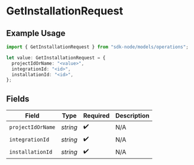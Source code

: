 # GetInstallationRequest

## Example Usage

```typescript
import { GetInstallationRequest } from "sdk-node/models/operations";

let value: GetInstallationRequest = {
  projectIdOrName: "<value>",
  integrationId: "<id>",
  installationId: "<id>",
};
```

## Fields

| Field              | Type               | Required           | Description        |
| ------------------ | ------------------ | ------------------ | ------------------ |
| `projectIdOrName`  | *string*           | :heavy_check_mark: | N/A                |
| `integrationId`    | *string*           | :heavy_check_mark: | N/A                |
| `installationId`   | *string*           | :heavy_check_mark: | N/A                |